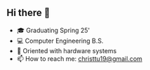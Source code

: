 ## Hi there 👋

- 🎓 Graduating Spring 25'
- 💻 Computer Engineering B.S.
- 💬 Oriented with hardware systems
- 📫 How to reach me: christtu19@gmail.com
<!--
**christtu23/christtu23** is a ✨ _special_ ✨ repository because its `README.md` (this file) appears on your GitHub profile.

Here are some ideas to get you started:

- 🔭 I’m currently working on ...
- 🌱 I’m currently learning ...
- 👯 I’m looking to collaborate on ...
- 🤔 I’m looking for help with ...
- 💬 Ask me about ...
- 📫 How to reach me: ...
- 😄 Pronouns: ...
- ⚡ Fun fact: ...
-->
